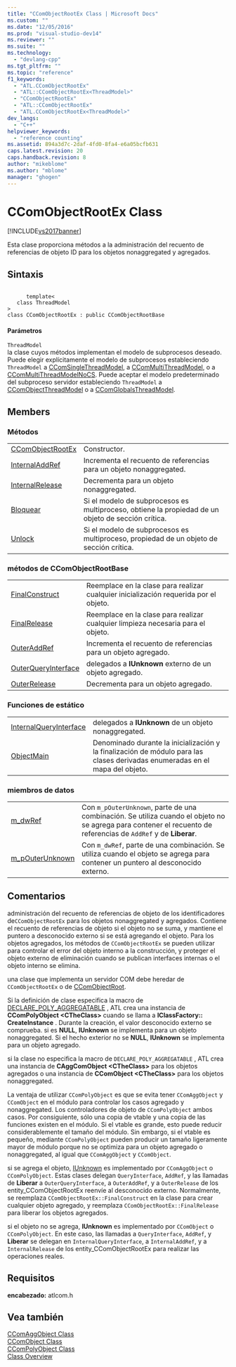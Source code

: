 ```yaml
---
title: "CComObjectRootEx Class | Microsoft Docs"
ms.custom: ""
ms.date: "12/05/2016"
ms.prod: "visual-studio-dev14"
ms.reviewer: ""
ms.suite: ""
ms.technology: 
  - "devlang-cpp"
ms.tgt_pltfrm: ""
ms.topic: "reference"
f1_keywords: 
  - "ATL.CComObjectRootEx"
  - "ATL::CComObjectRootEx<ThreadModel>"
  - "CComObjectRootEx"
  - "ATL::CComObjectRootEx"
  - "ATL.CComObjectRootEx<ThreadModel>"
dev_langs: 
  - "C++"
helpviewer_keywords: 
  - "reference counting"
ms.assetid: 894a3d7c-2daf-4fd0-8fa4-e6a05bcfb631
caps.latest.revision: 20
caps.handback.revision: 8
author: "mikeblome"
ms.author: "mblome"
manager: "ghogen"
---
```

# CComObjectRootEx Class
[!INCLUDE[vs2017banner](../../assembler/inline/includes/vs2017banner.md)]

Esta clase proporciona métodos a la administración del recuento de referencias de objeto ID para los objetos nonaggregated y agregados.  
  
## Sintaxis  
  
```  
  
      template<  
   class ThreadModel   
>  
class CComObjectRootEx : public CComObjectRootBase  
```  
  
#### Parámetros  
 `ThreadModel`  
 la clase cuyos métodos implementan el modelo de subprocesos deseado.  Puede elegir explícitamente el modelo de subprocesos estableciendo `ThreadModel` a [CComSingleThreadModel](../../atl/reference/ccomsinglethreadmodel-class.md), a [CComMultiThreadModel](../../atl/reference/ccommultithreadmodel-class.md), o a [CComMultiThreadModelNoCS](../../atl/reference/ccommultithreadmodelnocs-class.md).  Puede aceptar el modelo predeterminado del subproceso servidor estableciendo `ThreadModel` a [CComObjectThreadModel](../Topic/CComObjectThreadModel.md) o a [CComGlobalsThreadModel](../Topic/CComGlobalsThreadModel.md).  
  
## Members  
  
### Métodos  
  
|||  
|-|-|  
|[CComObjectRootEx](../Topic/CComObjectRootEx::CComObjectRootEx.md)|Constructor.|  
|[InternalAddRef](../Topic/CComObjectRootEx::InternalAddRef.md)|Incrementa el recuento de referencias para un objeto nonaggregated.|  
|[InternalRelease](../Topic/CComObjectRootEx::InternalRelease.md)|Decrementa para un objeto nonaggregated.|  
|[Bloquear](../Topic/CComObjectRootEx::Lock.md)|Si el modelo de subprocesos es multiproceso, obtiene la propiedad de un objeto de sección crítica.|  
|[Unlock](../Topic/CComObjectRootEx::Unlock.md)|Si el modelo de subprocesos es multiproceso, propiedad de un objeto de sección crítica.|  
  
### métodos de CComObjectRootBase  
  
|||  
|-|-|  
|[FinalConstruct](../Topic/CComObjectRootEx::FinalConstruct.md)|Reemplace en la clase para realizar cualquier inicialización requerida por el objeto.|  
|[FinalRelease](../Topic/CComObjectRootEx::FinalRelease.md)|Reemplace en la clase para realizar cualquier limpieza necesaria para el objeto.|  
|[OuterAddRef](../Topic/CComObjectRootEx::OuterAddRef.md)|Incrementa el recuento de referencias para un objeto agregado.|  
|[OuterQueryInterface](../Topic/CComObjectRootEx::OuterQueryInterface.md)|delegados a **IUnknown** externo de un objeto agregado.|  
|[OuterRelease](../Topic/CComObjectRootEx::OuterRelease.md)|Decrementa para un objeto agregado.|  
  
### Funciones de estático  
  
|||  
|-|-|  
|[InternalQueryInterface](../Topic/CComObjectRootEx::InternalQueryInterface.md)|delegados a **IUnknown** de un objeto nonaggregated.|  
|[ObjectMain](../Topic/CComObjectRootEx::ObjectMain.md)|Denominado durante la inicialización y la finalización de módulo para las clases derivadas enumeradas en el mapa del objeto.|  
  
### miembros de datos  
  
|||  
|-|-|  
|[m\_dwRef](../Topic/CComObjectRootEx::m_dwRef.md)|Con `m_pOuterUnknown`, parte de una combinación.  Se utiliza cuando el objeto no se agrega para contener el recuento de referencias de `AddRef` y de **Liberar**.|  
|[m\_pOuterUnknown](../Topic/CComObjectRootEx::m_pOuterUnknown.md)|Con `m_dwRef`, parte de una combinación.  Se utiliza cuando el objeto se agrega para contener un puntero al desconocido externo.|  
  
## Comentarios  
 administración del recuento de referencias de objeto de los identificadores de`CComObjectRootEx` para los objetos nonaggregated y agregados.  Contiene el recuento de referencias de objeto si el objeto no se suma, y mantiene el puntero a desconocido externo si se está agregando el objeto.  Para los objetos agregados, los métodos de `CComObjectRootEx` se pueden utilizar para controlar el error del objeto interno a la construcción, y proteger el objeto externo de eliminación cuando se publican interfaces internas o el objeto interno se elimina.  
  
 una clase que implementa un servidor COM debe heredar de `CComObjectRootEx` o de [CComObjectRoot](../../atl/reference/ccomobjectroot-class.md).  
  
 Si la definición de clase especifica la macro de [DECLARE\_POLY\_AGGREGATABLE](../Topic/DECLARE_POLY_AGGREGATABLE.md) , ATL crea una instancia de **CComPolyObject \<CTheClass\>**  cuando se llama a **IClassFactory:: CreateInstance** .  Durante la creación, el valor desconocido externo se comprueba.  si es **NULL**, **IUnknown** se implementa para un objeto nonaggregated.  Si el hecho exterior no se **NULL**, **IUnknown** se implementa para un objeto agregado.  
  
 si la clase no especifica la macro de `DECLARE_POLY_AGGREGATABLE` , ATL crea una instancia de **CAggComObject \<CTheClass\>**  para los objetos agregados o una instancia de **CComObject \<CTheClass\>**  para los objetos nonaggregated.  
  
 La ventaja de utilizar `CComPolyObject` es que se evita tener `CComAggObject` y `CComObject` en el módulo para controlar los casos agregado y nonaggregated.  Los controladores de objeto de `CComPolyObject` ambos casos.  Por consiguiente, sólo una copia de vtable y una copia de las funciones existen en el módulo.  Si el vtable es grande, esto puede reducir considerablemente el tamaño del módulo.  Sin embargo, si el vtable es pequeño, mediante `CComPolyObject` pueden producir un tamaño ligeramente mayor de módulo porque no se optimiza para un objeto agregado o nonaggregated, al igual que `CComAggObject` y `CComObject`.  
  
 si se agrega el objeto, [IUnknown](http://msdn.microsoft.com/library/windows/desktop/ms680509) es implementado por `CComAggObject` o `CComPolyObject`.  Estas clases delegan `QueryInterface`, `AddRef`, y las llamadas de **Liberar** a `OuterQueryInterface`, a `OuterAddRef`, y a `OuterRelease` de los entity\_CComObjectRootEx reenvíe al desconocido externo.  Normalmente, se reemplaza `CComObjectRootEx::FinalConstruct` en la clase para crear cualquier objeto agregado, y reemplaza `CComObjectRootEx::FinalRelease` para liberar los objetos agregados.  
  
 si el objeto no se agrega, **IUnknown** es implementado por `CComObject` o `CComPolyObject`.  En este caso, las llamadas a `QueryInterface`, `AddRef`, y **Liberar** se delegan en `InternalQueryInterface`, a `InternalAddRef`, y a `InternalRelease` de los entity\_CComObjectRootEx para realizar las operaciones reales.  
  
## Requisitos  
 **encabezado:** atlcom.h  
  
## Vea también  
 [CComAggObject Class](../../atl/reference/ccomaggobject-class.md)   
 [CComObject Class](../../atl/reference/ccomobject-class.md)   
 [CComPolyObject Class](../../atl/reference/ccompolyobject-class.md)   
 [Class Overview](../../atl/atl-class-overview.md)
